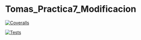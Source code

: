 # Tomas_Practica7_Modificacion

[![Coveralls](https://github.com/alu0101515458/Tomas_Practica7_Modificacion/actions/workflows/coveralls.yml/badge.svg)](https://github.com/alu0101515458/Tomas_Practica7_Modificacion/actions/workflows/coveralls.yml)

[![Tests](https://github.com/alu0101515458/Tomas_Practica7_Modificacion/actions/workflows/node.js.yml/badge.svg)](https://github.com/alu0101515458/Tomas_Practica7_Modificacion/actions/workflows/node.js.yml)
